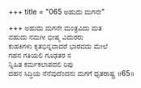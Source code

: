 +++
title = "065 ಅಹುದು ಮಗನೇ"

+++
ಅಹುದು ಮಗನೇ ಮಂತ್ರವಿದು ಮತ  
ವಹುದು ನಮಗೀ ಭೀಷ್ಮ ವಿದುರರು  
ಕುಹಕಿಗಳು ಕೃತಭಿನ್ನವಾದರೆ ಭಾರವದು ಮೇಲೆ   
ಗಹನ ಗತಿಯಲಿ ಗೂಢತರ ಸ  
ನ್ನಿಹಿತ ಕರ್ಮಕಲಾಪದಲಿ ರಿಪು     
ದಹನ ಸಿದ್ಧಿಯ ನೆನೆವುದೆಂದನು ಮಗಗೆ ಧೃತರಾಷ್ಟ್ರ     ॥65॥